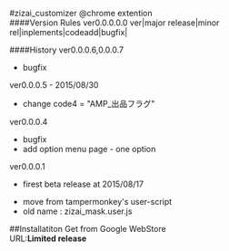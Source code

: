 #zizai_customizer
@chrome extention  
####Version Rules
ver0.0.0.0.0
ver|major release|minor rel|inplements|codeadd|bugfix|
  
####History
ver0.0.0.6,0.0.0.7
  - bugfix
  
ver0.0.0.5 - 2015/08/30
  - change code4 = "AMP_出品フラグ"  
  
ver0.0.0.4  
  - bugfix  
  - add option menu page - one option  
  
ver0.0.0.1  
  - firest beta release at 2015/08/17  
  
* move from tampermonkey's user-script  
* old name : zizai_mask.user.js  
  
##Installatiton
Get from Google WebStore  
URL:**Limited release**  
  
